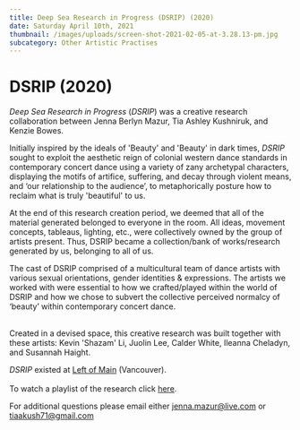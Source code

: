 ```yaml
---
title: Deep Sea Research in Progress (DSRIP) (2020)
date: Saturday April 10th, 2021
thumbnail: /images/uploads/screen-shot-2021-02-05-at-3.28.13-pm.jpg
subcategory: Other Artistic Practises
---
```

# DSRIP (2020)

*Deep Sea Research in Progress* (*DSRIP*) was a creative research collaboration between Jenna Berlyn Mazur, Tia Ashley Kushniruk, and Kenzie Bowes. 

Initially inspired by the ideals of 'Beauty' and 'Beauty' in dark times, *DSRIP* sought to exploit the aesthetic reign of colonial western dance standards in contemporary concert dance using a variety of zany archetypal characters, displaying the motifs of artifice, suffering, and decay through violent means, and ‘our relationship to the audience’, to metaphorically posture how to reclaim what is truly 'beautiful' to us. 

At the end of this research creation period, we deemed that all of the material generated belonged to everyone in the room. All ideas, movement concepts, tableaus, lighting, etc., were collectively owned by the group of artists present. Thus, DSRIP became a collection/bank of works/research generated by us, belonging to all of us. 

The cast of DSRIP comprised of a multicultural team of dance artists with various sexual orientations, gender identities & expressions. The artists we worked with were essential to how we crafted/played within the world of DSRIP and how we chose to subvert the collective perceived normalcy of ‘beauty’ within contemporary concert dance. 

\
Created in a devised space, this creative research was built together with these artists: Kevin 'Shazam' Li, Juolin Lee, Calder White, Ileanna Cheladyn, and Susannah Haight. 

*DSRIP*  existed at [Left of Main](https://www.leftofmain.com/) (Vancouver). \
\
To watch a playlist of the research click [here](https://youtube.com/playlist?list=PL1cAd3GGjp0iWmvunEbmj6BvaIwfGAB6J).

For additional questions please email either jenna.mazur@live.com or tiaakush71@gmail.com